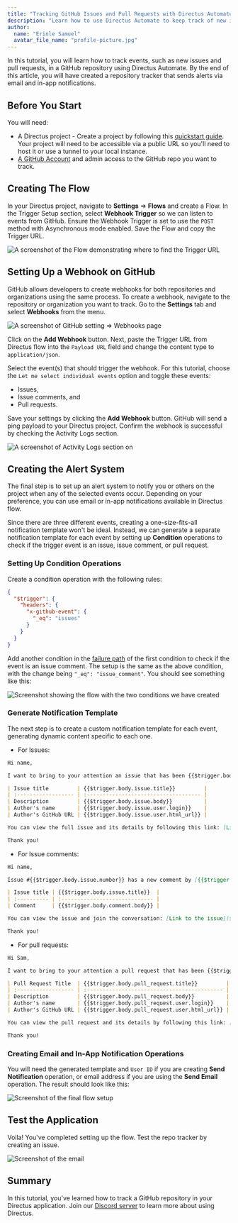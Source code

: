 ```yaml
---
title: "Tracking GitHub Issues and Pull Requests with Directus Automate"
description: "Learn how to use Directus Automate to keep track of new issues, pull requests, and comments in a GitHub repository."
author:
  name: "Erinle Samuel"
  avatar_file_name: "profile-picture.jpg"
---
```


In this tutorial, you will learn how to track events, such as new issues and pull requests, in a GitHub repository using Directus Automate. By the end of this article, you will have created a repository tracker that sends alerts via email and in-app notifications.

## Before You Start

You will need:

- A Directus project - Create a project by following this [quickstart guide](https://docs.directus.io/getting-started/quickstart.html). Your project will need to be accessible via a public URL so you'll need to host it or use a tunnel to your local instance.
- [A GitHub Account](https://github.com/signup) and admin access to the GitHub repo you want to track.

## Creating The Flow

In your Directus project, navigate to **Settings** => **Flows** and create a Flow. In the Trigger Setup section, select **Webhook Trigger** so we can listen to events from GitHub. Ensure the Webhook Trigger is set to use the `POST` method with Asynchronous mode enabled. Save the Flow and copy the Trigger URL.

![A screenshot of the Flow demonstrating where to find the Trigger URL](flow_setup.png)

## Setting Up a Webhook on GitHub

GitHub allows developers to create webhooks for both repositories and organizations using the same process. To create a webhook, navigate to the repository or organization you want to track. Go to the **Settings** tab and select **Webhooks** from the menu.

![A screenshot of GitHub setting => Webhooks page](github_webhook_page.png)

Click on the **Add Webhook** button. Next, paste the Trigger URL from Directus flow into the `Payload URL` field and change the content type to `application/json`.

Select the event(s) that should trigger the webhook. For this tutorial, choose the `Let me select individual events` option and toggle these events:

- Issues,
- Issue comments, and
- Pull requests.

Save your settings by clicking the **Add Webhook** button. GitHub will send a ping payload to your Directus project. Confirm the webhook is successful by checking the Activity Logs section.

![A screenshot of Activity Logs section on](github_ping.png)

## Creating the Alert System

The final step is to set up an alert system to notify you or others on the project when any of the selected events occur. Depending on your preference, you can use email or in-app notifications available in Directus flow.

Since there are three different events, creating a one-size-fits-all notification template won't be ideal. Instead, we can generate a separate notification template for each event by setting up **Condition** operations to check if the trigger event is an issue, issue comment, or pull request.

### Setting Up Condition Operations

Create a condition operation with the following rules:

```json
{
  "$trigger": {
    "headers": {
      "x-github-event": {
        "_eq": "issues"
      }
    }
  }
}
```

Add another condition in the [failure path](https://docs.directus.io/app/flows.html) of the first condition to check if the event is an issue comment. The setup is the same as the above condition, with the change being `"_eq": "issue_comment"`. You should see something like this:

![Screenshot showing the flow with the two conditions we have created](conditionals_in_flow.png)

### Generate Notification Template

The next step is to create a custom notification template for each event, generating dynamic content specific to each one.

- For Issues:

```md
Hi name,

I want to bring to your attention an issue that has been {{$trigger.body.action}} on the GitHub repository.

| Issue title         | {{$trigger.body.issue.title}}         |
| :------------------ | :------------------------------------ |
| Description         | {{$trigger.body.issue.body}}          |
| Author's name       | {{$trigger.body.issue.user.login}}    |
| Author's GitHub URL | {{$trigger.body.issue.user.html_url}} |

You can view the full issue and its details by following this link: [Link to the issue]($trigger.body.issue.html_url).

Thank you!
```

- For Issue comments:

```md
Hi name,

Issue #{{$trigger.body.issue.number}} has a new comment by [{{$trigger.body.comment.user.login}}]({{$trigger.body.comment.user.html_url}})

| Issue title | {{$trigger.body.issue.title}}  |
| :---------- | :----------------------------- |
| Comment     | {{$trigger.body.comment.body}} |

You can view the issue and join the conversation: [Link to the issue]($trigger.body.issue.html_url).

Thank you!
```

- For pull requests:

```md
Hi Sam,

I want to bring to your attention a pull request that has been {{$trigger.body.action}} on the GitHub repository.

| Pull Request Title  | {{$trigger.body.pull_request.title}}         |
| :------------------ | :------------------------------------------- |
| Description         | {{$trigger.body.pull_request.body}}          |
| Author's name       | {{$trigger.body.pull_request.user.login}}    |
| Author's GitHub URL | {{$trigger.body.pull_request.user.html_url}} |

You can view the pull request and its details by following this link: [Link to pull request]($trigger.body.pull_request.html_url).

Thank you!
```

### Creating Email and In-App Notification Operations

You will need the generated template and `User ID` if you are creating **Send Notification** operation, or email address if you are using the **Send Email** operation. The result should look like this:

![Screenshot of the final flow setup](final_flow.png)

## Test the Application

Voila! You've completed setting up the flow. Test the repo tracker by creating an issue.

![Screenshot of the email](test_result.png)

## Summary

In this tutorial, you've learned how to track a GitHub repository in your Directus application. Join our [Discord server](https://directus.chat/) to learn more about using Directus.
